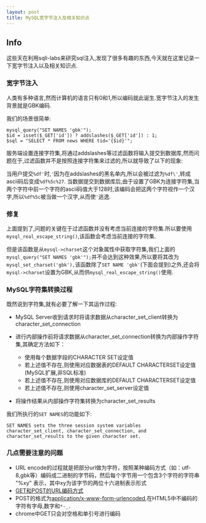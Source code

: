 ```yaml
---
layout: post
title: MySQL宽字节注入及相关知识点
---
```


## Info

这些天在利用sqli-labs来研究sql注入,发现了很多有趣的东西,今天就在这里记录一下宽字节注入以及相关知识点.

### 宽字节注入

人类有多种语言,然而计算机的语言只有0和1,所以编码就此诞生.宽字节注入的发生背景就是GBK编码.

我们的场景很简单: 

	mysql_query("SET NAMES 'gbk'");
	$id = isset($_GET['id']) ? addslashes($_GET['id']) : 1;
	$sql = "SELECT * FROM news WHERE tid='{$id}'";

服务端设置连接字符集,将通过addslashes等过滤函数将输入提交到数据库,然而问题在于,过滤函数并不是按照连接字符集来过滤的,所以就导致了以下的现象:

当用户提交`%df'`时,`'`因为在addslashes的黑名单内,所以会被过滤为`%df\'`,转成ascii码后变成`%df%5c%27`.
当数据提交到数据库后,由于设置了GBK为连接字符集,当两个字符中前一个字符的ascii码值大于128时,该编码会把这两个字符视作一个汉字,所以`%df%5c`被当做一个汉字,从而使`'`逃逸.

### 修复

上面提到了,问题的关键在于过滤函数并没有考虑当前连接的字符集.所以要使用`mysql_real_escape_string()`,该函数会考虑当前连接的字符集.

但是该函数是从`mysql->charset`这个对象属性中获取字符集,我们上面的`mysql_query("SET NAMES 'gbk'");`并不会达到这种效果,所以要将其改为`mysql_set_charset('gbk'),`该函数除了`SET NAME 'gbk'`(下面会提到)之外,还会将`mysql->charset`设置为GBK,从而供`mysql_real_escape_string()`使用.

### MySQL字符集转换过程

既然说到字符集,就有必要了解一下其运作过程:

* MySQL Server收到请求时将请求数据从character\_set\_client转换为character\_set\_connection
* 进行内部操作前将请求数据从character\_set\_connection转换为内部操作字符集,其确定方法如下：

	* 使用每个数据字段的CHARACTER SET设定值
	* 若上述值不存在,则使用对应数据表的DEFAULT CHARACTERSET设定值(MySQL扩展,非SQL标准)
	* 若上述值不存在,则使用对应数据库的DEFAULT CHARACTERSET设定值
	* 若上述值不存在,则使用character\_set\_server设定值

* 将操作结果从内部操作字符集转换为character\_set\_results

我们所执行的`SET NAMES`的功能如下:

	SET NAMES sets the three session system variables character_set_client, character_set_connection, and character_set_results to the given character set. 


### 几点需要注意的问题

* URL encode的过程就是把部分url做为字符，按照某种编码方式（如：utf-8,gbk等）编码成二进制的字节码，然后每个字节用一个包含3个字符的字符串 "%xy" 表示，其中xy为该字节的两位十六进制表示形式
* [GET和POST的URL编码方式](http://blog.csdn.net/yanwushu/article/details/8088260)
* POST的格式为[application/x-www-form-urlencoded](https://en.wikipedia.org/wiki/Percent-encoding),在HTML5中不编码的字符有字母,数字和`*-_.`
* chrome中GET只会对空格和单引号进行编码

